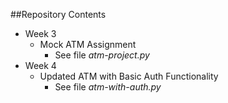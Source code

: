 ##Repository Contents

* Week 3
  * Mock ATM Assignment
    * See file _atm-project.py_
* Week 4
  * Updated ATM with Basic Auth Functionality
    * See file _atm-with-auth.py_

